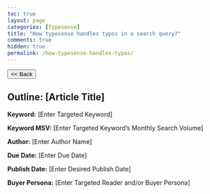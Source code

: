 ```yaml
---
toc: true
layout: page
categories: [Typesense]
title: "How typesense handles typos in a search query?"
comments: true
hidden: true
permalink: /how-typesense-handles-typos/
---
```


<button class="back-button" onclick="window.history.back()"><< Back</button>

## Outline: [Article Title]

**Keyword:** [Enter Targeted Keyword]

**Keyword MSV:** [Enter Targeted Keyword’s Monthly Search Volume]

**Author:** [Enter Author Name]

**Due Date:** [Enter Due Date]

**Publish Date:** [Enter Desired Publish Date]

**Buyer Persona:** [Enter Targeted Reader and/or Buyer Persona]

<br>
